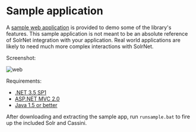 # Sample application

A [sample web application](https://github.com/mausch/SolrNet/tree/master/SampleSolrApp) is provided to demo some of the library's features. This sample application is not meant to be an absolute reference of SolrNet integration with your application. Real world applications are likely to need much more complex interactions with SolrNet.

Screenshot:

![web](https://sites.google.com/site/mauricioscheffer/megastoree_small.png)

Requirements:

 * [.NET 3.5 SP1](http://www.microsoft.com/en-us/download/details.aspx?id=22)
 * [ASP.NET MVC 2.0](http://www.microsoft.com/en-us/download/details.aspx?id=22079)
 * [Java 1.5 or better](http://www.java.com/en/download/index.jsp)

After downloading and extracting the sample app, run `runsample.bat` to fire up the included Solr and Cassini.

